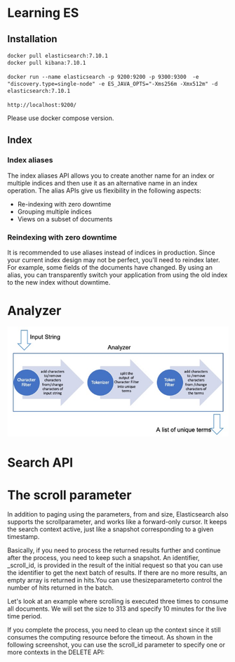 # Learning ES
## Installation
```shell
docker pull elasticsearch:7.10.1
docker pull kibana:7.10.1

docker run --name elasticsearch -p 9200:9200 -p 9300:9300  -e "discovery.type=single-node" -e ES_JAVA_OPTS="-Xms256m -Xmx512m" -d elasticsearch:7.10.1

http://localhost:9200/
```





Please use docker compose version.



## Index

### Index aliases

The index aliases API allows you to create another name for an index or multiple indices and then use it as an alternative name in an index operation. The alias APIs give us flexibility in the following aspects:

- Re-indexing with zero downtime
- Grouping multiple indices
- Views on a subset of documents



### Reindexing with zero downtime                   

 It is recommended to use aliases instead of indices in production. Since your current index design may not be perfect, you'll need to reindex later. For example, some fields of the documents have changed. By using an alias, you can transparently switch your application from using the old index to the new index without downtime. 



# Analyzer

![](./imgs/c4999022-9032-4680-96f6-cf1b1af27815.png)



# Search API



# The scroll parameter

In addition to paging using the parameters, from and size, Elasticsearch also supports the scrollparameter, and works like a forward-only cursor. It keeps the search context active, just like a snapshot corresponding to a given timestamp.

Basically, if you need to process the returned results further and continue after the process, you need to keep such a snapshot. An identifier, _scroll_id, is provided in the result of the initial request so that you can use the identifier to get the next batch of results. If there are no more results, an empty array is returned in hits.You can use thesizeparameterto control the number of hits returned in the batch.

Let's look at an example where scrolling is executed three times to consume all documents. We will set the size to 313 and specify 10 minutes for the live time period.



If you complete the process, you need to clean up the context since it still consumes the computing resource before the timeout. As shown in the following screenshot, you can use the scroll_id parameter to specify one or more contexts in the DELETE API: